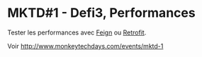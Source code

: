 MKTD#1 - Defi3, Performances
===

Tester les performances avec [Feign](https://github.com/Netflix/feign) ou [Retrofit](https://github.com/square/retrofit).


Voir <http://www.monkeytechdays.com/events/mktd-1>